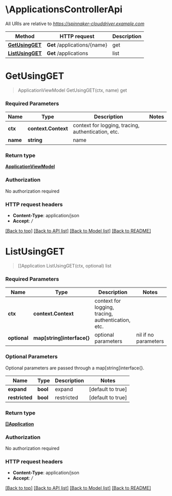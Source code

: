 # \ApplicationsControllerApi

All URIs are relative to *https://spinnaker-clouddriver.example.com*

Method | HTTP request | Description
------------- | ------------- | -------------
[**GetUsingGET**](ApplicationsControllerApi.md#GetUsingGET) | **Get** /applications/{name} | get
[**ListUsingGET**](ApplicationsControllerApi.md#ListUsingGET) | **Get** /applications | list


# **GetUsingGET**
> ApplicationViewModel GetUsingGET(ctx, name)
get

### Required Parameters

Name | Type | Description  | Notes
------------- | ------------- | ------------- | -------------
 **ctx** | **context.Context** | context for logging, tracing, authentication, etc.
  **name** | **string**| name | 

### Return type

[**ApplicationViewModel**](ApplicationViewModel.md)

### Authorization

No authorization required

### HTTP request headers

 - **Content-Type**: application/json
 - **Accept**: */*

[[Back to top]](#) [[Back to API list]](../README.md#documentation-for-api-endpoints) [[Back to Model list]](../README.md#documentation-for-models) [[Back to README]](../README.md)

# **ListUsingGET**
> []Application ListUsingGET(ctx, optional)
list

### Required Parameters

Name | Type | Description  | Notes
------------- | ------------- | ------------- | -------------
 **ctx** | **context.Context** | context for logging, tracing, authentication, etc.
 **optional** | **map[string]interface{}** | optional parameters | nil if no parameters

### Optional Parameters
Optional parameters are passed through a map[string]interface{}.

Name | Type | Description  | Notes
------------- | ------------- | ------------- | -------------
 **expand** | **bool**| expand | [default to true]
 **restricted** | **bool**| restricted | [default to true]

### Return type

[**[]Application**](Application.md)

### Authorization

No authorization required

### HTTP request headers

 - **Content-Type**: application/json
 - **Accept**: */*

[[Back to top]](#) [[Back to API list]](../README.md#documentation-for-api-endpoints) [[Back to Model list]](../README.md#documentation-for-models) [[Back to README]](../README.md)

